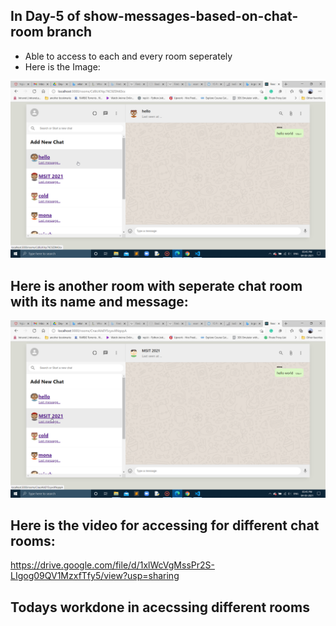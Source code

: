 ## In Day-5 of show-messages-based-on-chat-room branch

- Able to access to each and every room seperately
- Here is the Image:

![](Images-5/chatroom1.png)

## Here is another room with seperate chat room with its name and message:

![](Images-5/chatroom2.png)

## Here is the video for accessing for different chat rooms:

https://drive.google.com/file/d/1xlWcVgMssPr2S-LIgog09QV1MzxfTfy5/view?usp=sharing


## Todays workdone in acecssing different rooms
